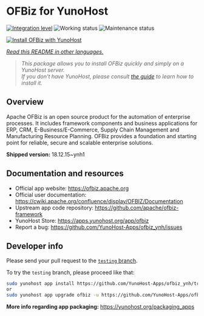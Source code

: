 <!--
N.B.: This README was automatically generated by <https://github.com/YunoHost/apps/tree/master/tools/readme_generator>
It shall NOT be edited by hand.
-->

# OFBiz for YunoHost

[![Integration level](https://dash.yunohost.org/integration/ofbiz.svg)](https://ci-apps.yunohost.org/ci/apps/ofbiz/) ![Working status](https://ci-apps.yunohost.org/ci/badges/ofbiz.status.svg) ![Maintenance status](https://ci-apps.yunohost.org/ci/badges/ofbiz.maintain.svg)

[![Install OFBiz with YunoHost](https://install-app.yunohost.org/install-with-yunohost.svg)](https://install-app.yunohost.org/?app=ofbiz)

*[Read this README in other languages.](./ALL_README.md)*

> *This package allows you to install OFBiz quickly and simply on a YunoHost server.*  
> *If you don't have YunoHost, please consult [the guide](https://yunohost.org/install) to learn how to install it.*

## Overview

Apache OFBiz is an open source product for the automation of enterprise processes. It includes framework components and business applications for ERP, CRM, E-Business/E-Commerce, Supply Chain Management and Manufacturing Resource Planning. OFBiz provides a foundation and starting point for reliable, secure and scalable enterprise solutions. 


**Shipped version:** 18.12.15~ynh1
## Documentation and resources

- Official app website: <https://ofbiz.apache.org>
- Official user documentation: <https://cwiki.apache.org/confluence/display/OFBIZ/Documentation>
- Upstream app code repository: <https://github.com/apache/ofbiz-framework>
- YunoHost Store: <https://apps.yunohost.org/app/ofbiz>
- Report a bug: <https://github.com/YunoHost-Apps/ofbiz_ynh/issues>

## Developer info

Please send your pull request to the [`testing` branch](https://github.com/YunoHost-Apps/ofbiz_ynh/tree/testing).

To try the `testing` branch, please proceed like that:

```bash
sudo yunohost app install https://github.com/YunoHost-Apps/ofbiz_ynh/tree/testing --debug
or
sudo yunohost app upgrade ofbiz -u https://github.com/YunoHost-Apps/ofbiz_ynh/tree/testing --debug
```

**More info regarding app packaging:** <https://yunohost.org/packaging_apps>
